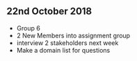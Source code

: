 ## 22nd October 2018

* Group 6
* 2 New Members into assignment group
* interview 2 stakeholders next week
* Make a domain list for questions
